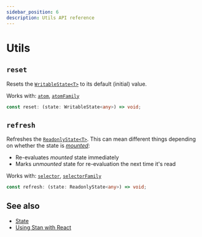 ```yaml
---
sidebar_position: 6
description: Utils API reference
---
```


# Utils

## `reset`

Resets the [`WritableState<T>`](./state.md#writablestatet) to its default (initial) value.

Works with: [`atom`](./atom.md), [`atomFamily`](./atomFamily.md)

```ts
const reset: (state: WritableState<any>) => void;
```

## `refresh`

Refreshes the [`ReadonlyState<T>`](./state.md#readonlystatet). This can mean different things depending on whether the state is [_mounted_](./state.md#mounting):

- Re-evaluates _mounted_ state immediately
- Marks _unmounted_ state for re-evaluation the next time it's read

Works with: [`selector`](./selector.md), [`selectorFamily`](./selectorFamily.md)

```ts
const refresh: (state: ReadonlyState<any>) => void;
```

## See also

- [State](./state.md)
- [Using Stan with React](./react.md)
